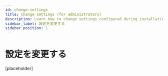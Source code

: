```yaml
---
id: change-settings
title: Change settings (for administrators)
description: Learn how to change settings configured during installation.
sidebar_label: 設定を変更する
sidebar_position: 1
---
```


# 設定を変更する

[placeholder]